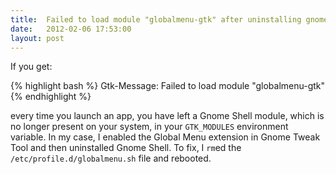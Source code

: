 ```yaml
---
title:  Failed to load module "globalmenu-gtk" after uninstalling gnome-shell
date:   2012-02-06 17:53:00
layout: post
---
```


If you get:

{% highlight bash %}
Gtk-Message: Failed to load module "globalmenu-gtk"
{% endhighlight %}

every time you launch an app, you have left a Gnome Shell module, which is no longer present on your system, in your `GTK_MODULES` environment variable. In my case, I enabled the Global Menu extension in Gnome Tweak Tool and then uninstalled Gnome Shell. To fix, I `rm`ed the `/etc/profile.d/globalmenu.sh` file and rebooted.
